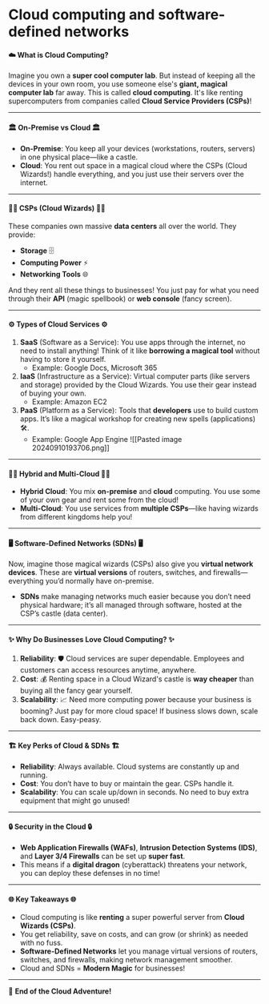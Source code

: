 # Cloud computing and software-defined networks

#### ☁️ **What is Cloud Computing?**

Imagine you own a **super cool computer lab**. But instead of keeping all the devices in your own room, you use someone else's **giant, magical computer lab** far away. This is called **cloud computing**. It's like renting supercomputers from companies called **Cloud Service Providers (CSPs)**!

***

#### 🏛️ **On-Premise vs Cloud** 🏛️

* **On-Premise**: You keep all your devices (workstations, routers, servers) in one physical place—like a castle.
* **Cloud**: You rent out space in a magical cloud where the CSPs (Cloud Wizards!) handle everything, and you just use their servers over the internet.

***

#### 🧙‍♂️ **CSPs (Cloud Wizards)** 🧙‍♀️

These companies own massive **data centers** all over the world. They provide:

* **Storage** 🗄️
* **Computing Power** ⚡
* **Networking Tools** 🌐

And they rent all these things to businesses! You just pay for what you need through their **API** (magic spellbook) or **web console** (fancy screen).

***

#### ⚙️ **Types of Cloud Services** ⚙️

1. **SaaS** (Software as a Service): You use apps through the internet, no need to install anything! Think of it like **borrowing a magical tool** without having to store it yourself.
   * Example: Google Docs, Microsoft 365
2. **IaaS** (Infrastructure as a Service): Virtual computer parts (like servers and storage) provided by the Cloud Wizards. You use their gear instead of buying your own.
   * Example: Amazon EC2
3. **PaaS** (Platform as a Service): Tools that **developers** use to build custom apps. It’s like a magical workshop for creating new spells (applications) 🛠️.
   * Example: Google App Engine !\[\[Pasted image 20240910193706.png]]

***

#### 🧑‍💻 **Hybrid and Multi-Cloud** 🧑‍💻

* **Hybrid Cloud**: You mix **on-premise** and **cloud** computing. You use some of your own gear and rent some from the cloud!
* **Multi-Cloud**: You use services from **multiple CSPs**—like having wizards from different kingdoms help you!

***

#### 🖥️ **Software-Defined Networks (SDNs)** 🖥️

Now, imagine those magical wizards (CSPs) also give you **virtual network devices**. These are **virtual versions** of routers, switches, and firewalls—everything you’d normally have on-premise.

* **SDNs** make managing networks much easier because you don’t need physical hardware; it’s all managed through software, hosted at the CSP’s castle (data center).

***

#### ✨ **Why Do Businesses Love Cloud Computing?** ✨

1. **Reliability**: 🛡️ Cloud services are super dependable. Employees and customers can access resources anytime, anywhere.
2. **Cost**: 💰 Renting space in a Cloud Wizard's castle is **way cheaper** than buying all the fancy gear yourself.
3. **Scalability**: 📈 Need more computing power because your business is booming? Just pay for more cloud space! If business slows down, scale back down. Easy-peasy.

***

#### 🏗️ **Key Perks of Cloud & SDNs** 🏗️

* **Reliability**: Always available. Cloud systems are constantly up and running.
* **Cost**: You don’t have to buy or maintain the gear. CSPs handle it.
* **Scalability**: You can scale up/down in seconds. No need to buy extra equipment that might go unused!

***

#### 🔒 **Security in the Cloud** 🔒

* **Web Application Firewalls (WAFs)**, **Intrusion Detection Systems (IDS)**, and **Layer 3/4 Firewalls** can be set up **super fast**.
* This means if a **digital dragon** (cyberattack) threatens your network, you can deploy these defenses in no time!

***

#### 🌐 **Key Takeaways** 🌐

* Cloud computing is like **renting** a super powerful server from **Cloud Wizards (CSPs)**.
* You get reliability, save on costs, and can grow (or shrink) as needed with no fuss.
* **Software-Defined Networks** let you manage virtual versions of routers, switches, and firewalls, making network management smoother.
* Cloud and SDNs = **Modern Magic** for businesses!

***

🎉 **End of the Cloud Adventure!**
